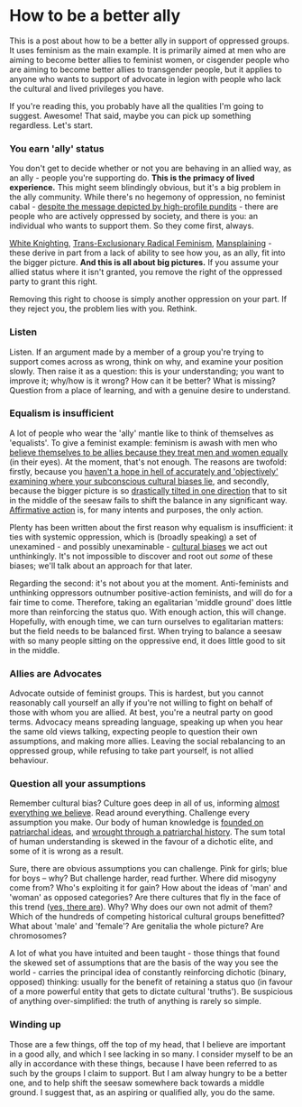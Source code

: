 # How to be a better ally

This is a post about how to be a better ally in support of oppressed groups. It uses feminism as the main example. It is primarily aimed at men who are aiming to become better allies to feminist women, or cisgender people who are aiming to become better allies to transgender people, but it applies to anyone who wants to support of advocate in legion with people who lack the cultural and lived privileges you have.

If you're reading this, you probably have all the qualities I'm going to suggest. Awesome! That said, maybe you can pick up something regardless. Let's start.

### You earn 'ally' status

You don't get to decide whether or not you are behaving in an allied way, as an ally - people you're supporting do. **This is the primacy of lived experience.** This might seem blindingly obvious, but it's a big problem in the ally community. While there's no hegemony of oppression, no feminist cabal - [despite the message depicted by high-profile pundits](http://www.pinknews.co.uk/2013/01/10/guardian-columnist-julie-bindel-the-trans-cabal-are-running-a-witch-hunt/) - there are people who are actively oppressed by society, and there is you: an individual who wants to support them. So they come first, always.

[White Knighting](http://geekfeminism.wikia.com/wiki/White_knighting), [Trans-Exclusionary Radical Feminism](http://geekfeminism.wikia.com/wiki/TERF), [Mansplaining](http://www.thenation.com/article/men-still-explain-things-me/) - these derive in part from a lack of ability to see how you, as an ally, fit into the bigger picture. **And this is all about big pictures.** If you assume your allied status where it isn't granted, you remove the right of the oppressed party to grant this right.

Removing this right to choose is simply another oppression on your part. If they reject you, the problem lies with you. Rethink.

### Listen

Listen. If an argument made by a member of a group you're trying to support comes across as wrong, think on why, and examine your position slowly. Then raise it as a question: this is your understanding; you want to improve it; why/how is it wrong? How can it be better? What is missing? Question from a place of learning, and with a genuine desire to understand.

### Equalism is insufficient

A lot of people who wear the 'ally' mantle like to think of themselves as 'equalists'. To give a feminist example: feminism is awash with men who [believe themselves to be allies because they treat men and women equally](http://leftfootforward.org/2015/02/why-i-want-feminism-and-not-equality-and-why-they-are-not-the-same-thing/) (in their eyes). At the moment, that's not enough. The reasons are twofold: firstly, because you [haven't a hope in hell of accurately and 'objectively' examining where your subconscious cultural biases lie](https://books.google.co.uk/books?hl=en&lr=&id=HuAoe4phOgEC&oi=fnd&pg=PA133&dq=unconscious+bias+feminism&ots=wfxt-ScCqm&sig=EoUG741lkR_rdKLsJY5QH70z_5Q#v=onepage&q=unconscious%20bias%20feminism&f=false), and secondly, because the bigger picture is so [drastically tilted in one direction](http://www.huffingtonpost.com/humera-lodhi/a-muslim-at-mizzou-does-s_b_8539080.html) that to sit in the middle of the seesaw fails to shift the balance in any significant way. [Affirmative action](http://www.huffingtonpost.com/humera-lodhi/a-muslim-at-mizzou-does-s_b_8539080.html) is, for many intents and purposes, the only action.

Plenty has been written about the first reason why equalism is insufficient: it ties with systemic oppression, which is (broadly speaking) a set of unexamined - and possibly unexaminable - [cultural biases](http://geekfeminism.wikia.com/wiki/Cultural_bias) we act out unthinkingly. It's not impossible to discover and root out _some_ of these biases; we'll talk about an approach for that later.

Regarding the second: it's not about you at the moment. Anti-feminists and unthinking oppressors outnumber positive-action feminists, and will do for a fair time to come. Therefore, taking an egalitarian 'middle ground' does little more than reinforcing the status quo. With enough action, this will change. Hopefully, with enough time, we can turn ourselves to egalitarian matters: but the field needs to be balanced first. When trying to balance a seesaw with so many people sitting on the oppressive end, it does little good to sit in the middle.

### Allies are Advocates

Advocate outside of feminist groups. This is hardest, but you cannot reasonably call yourself an ally if you're not willing to fight on behalf of those with whom you are allied. At best, you're a neutral party on good terms. Advocacy means spreading language, speaking up when you hear the same old views talking, expecting people to question their own assumptions, and making more allies. Leaving the social rebalancing to an oppressed group, while refusing to take part yourself, is not allied behaviour.

### Question all your assumptions

Remember cultural bias? Culture goes deep in all of us, informing [almost everything we believe](http://www.papert.org/articles/EpistemologicalPluralism.html). Read around everything. Challenge every assumption you make. Our body of human knowledge is [founded on patriarchal ideas](http://www.jstor.org/stable/40278105?seq=1#page_scan_tab_contents), and [wrought through a patriarchal history](http://womenshistory.about.com/od/feminism/a/patriarchal.htm). The sum total of human understanding is skewed in the favour of a dichotic elite, and some of it is wrong as a result. 

Sure, there are obvious assumptions you can challenge. Pink for girls; blue for boys – why? But challenge harder, read further. Where did misogyny come from? Who's exploiting it for gain? How about the ideas of 'man' and 'woman' as opposed categories? Are there cultures that fly in the face of this trend ([yes, there are](https://en.wikipedia.org/wiki/Third_gender)). Why? Why does our own not admit of them? Which of the hundreds of competing historical cultural groups benefitted? What about 'male' and 'female'? Are genitalia the whole picture? Are chromosomes? 

A lot of what you have intuited and been taught - those things that found the skewed set of assumptions that are the basis of the way you see the world - carries the principal idea of constantly reinforcing dichotic (binary, opposed) thinking: usually for the benefit of retaining a status quo (in favour of a more powerful entity that gets to dictate cultural 'truths'). Be suspicious of anything over-simplified: the truth of anything is rarely so simple.

### Winding up

Those are a few things, off the top of my head, that I believe are important in a good ally, and which I see lacking in so many. I consider myself to be an ally in accordance with these things, because I have been referred to as such by the groups I claim to support. But I am alway hungry to be a better one, and to help shift the seesaw somewhere back towards a middle ground. I suggest that, as an aspiring or qualified ally, you do the same.
